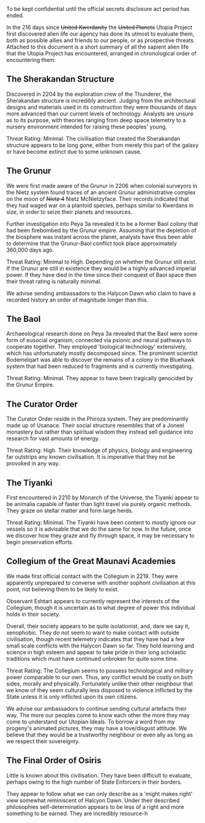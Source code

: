 To be kept confidential until the official secrets disclosure act period has ended.

In the 216 days since ~~United Kwerdanity~~ the ~~United Planets~~ Utopia Project first discovered alien life our agency has done its utmost to evaluate them, both as possible allies and friends to our people, or as prospective threats. Attached to this document is a short summary of all the sapient alien life that the Utopia Project has encountered, arranged in chronological order of encountering them:

## The Sherakandan Structure
Discovered in 2204 by the exploration crew of the Thunderer, the Sherakandan structure is incredibly ancient. Judging from the architectural designs and materials used in its construction they were thousands of days more advanced than our current levels of technology. Analysts are unsure as to its purpose, with theories ranging from deep space telemetry to a nursery environment intended for raising these peoples' young.

Threat Rating: Minimal. The civilisation that created the Sherakandan structure appears to be long gone, either from merely this part of the galaxy or have become extinct due to some unknown cause.

## The Grunur
We were first made aware of the Grunur in 2206 when colonial surveyors in the Nietz system found traces of an ancient Grunur administrative complex on the moon of ~~Nietz 4~~ Nietz McNietzyface. Their records indicated that they had waged war on a plantoid species, perhaps similar to Kwerdans in size, in order to seize their planets and resources.

Further investigation into Peya 3a revealed it to be a former Baol colony that had been firebombed by the Grunur empire. Assuming that the depletion of the biosphere was instant across the planet, analysts have thus been able to determine that the Grunur-Baol conflict took place approximately 360,000 days ago.

Threat Rating: Minimal to High. Depending on whether the Grunur still exist. If the Grunur are still in existence they would be a highly advanced imperial power. If they have died in the time since their conquest of Baol space then their threat rating is naturally minimal. 

We advise sending ambassadors to the Halycon Dawn who claim to have a recorded history an order of magnitude longer than this.

## The Baol
Archaeological research done on Peya 3a revealed that the Baol were some form of eusocial organism, connected via psionic and neural pathways to cooperate together. They employed 'biological technology' extensively, which has unfortunately mostly decomposed since. The prominent scientist Bodemelqart was able to discover the remains of a colony in the Bluehawk system that had been reduced to fragments and is currently investigating.

Threat Rating: Minimal. They appear to have been tragically genocided by the Grunur Empire.

## The Curator Order
The Curator Order reside in the Phiroza system. They are predominantly made up of Usanace. Their social structure resembles that of a Joneel monastery but rather than spiritual wisdom they instead sell guidance into research for vast amounts of energy.

Threat Rating: High. Their knowledge of physics, biology and engineering far outstrips any known civilisation. It is imperative that they not be provoked in any way.

## The Tiyanki
First encountered in 2210 by Monarch of the Universe, the Tiyanki appear to be animalia capable of faster than light travel via purely organic methods. They graze on stellar matter and form large herds.

Threat Rating: Minimal. The Tiyanki have been content to mostly ignore our vessels so it is advisable that we do the same for now. In the future, once we discover how they graze and fly through space, it may be necessary to begin preservation efforts.

## Collegium of the Great Maunavi Academies
We made first official contact with the Collegium in 2219. They were apparently unprepared to converse with another sophont civilisation at this point, not believing them to be likely to exist.

Observant Eshtart appears to currently represent the interests of the Collegium, though it is uncertain as to what degree of power this individual holds in their society.

Overall, their society appears to be quite isolationist, and, dare we say it, xenophobic. They do not seem to want to make contact with outside civilisation, though recent telemetry indicates that they have had a few small scale conflicts with the Halycon Dawn so far. They hold learning and science in high esteem and appear to take pride in their long scholastic traditions which must have continued unbroken for quite some time.

Threat Rating: The Collegium seems to possess technological and military power comparable to our own. Thus, any conflict would be costly on both sides, morally and physically. Fortunately unlike their other neighbour that we know of they seem culturally less disposed to violence inflicted by the State unless it is only inflicted upon its own citizens.

We advise our ambassadors to continue sending cultural artefacts their way. The more our peoples come to know each other the more they may come to understand our Utopian Ideals. To borrow a word from my progeny's animated pictures, they may have a love/disgust attitude. We believe that they would be a trustworthy neighbour or even ally as long as we respect their sovereignty.

## The Final Order of Osiris
Little is known about this civilisation. They have been difficult to evaluate, perhaps owing to the high number of State Enforcers in their borders.

They appear to follow what we can only describe as a 'might makes right' view somewhat reminiscent of Halcyon Dawn. Under their described philosophies self-determination appears to be less of a right and more something to be earned. They are incredibly resource-h


